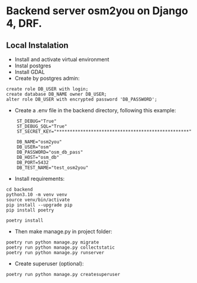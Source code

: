 # Backend server osm2you on Django 4, DRF.

## Local Instalation
- Install and activate virtual environment
- Instal postgres
- Install GDAL
- Create by postgres admin:

```
create role DB_USER with login;
create database DB_NAME owner DB_USER;
alter role DB_USER with encrypted password 'DB_PASSWORD';
```

- Create a .env file in the backend directory, following this example:
```
    ST_DEBUG="True"
    ST_DEBUG_SQL="True"
    ST_SECRET_KEY="**************************************************"

    DB_NAME="osm2you"
    DB_USER="osm"
    DB_PASSWORD="osm_db_pass"
    DB_HOST="osm_db"
    DB_PORT=5432
    DB_TEST_NAME="test_osm2you"
```

- Install requirements:

```
cd backend
python3.10 -m venv venv
source venv/bin/activate
pip install --upgrade pip
pip install poetry

poetry install
```

- Then make  manage.py in project folder:
```
poetry run python manage.py migrate  
poetry run python manage.py collectstatic
poetry run python manage.py runserver
```
- Create superuser (optional):
```
poetry run python manage.py createsuperuser  
```